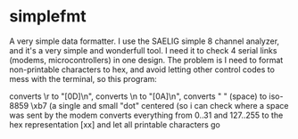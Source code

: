 
# simplefmt
  
A very simple data formatter.
I use the SAELIG simple 8 channel analyzer, and it's a very simple 
and wonderfull tool.
I need it to check 4 serial links (modems, microcontrollers) in one design.
The problem is I need to format non-printable characters to hex, and avoid letting other
control codes to mess with the terminal, so this program:

converts \r to "[0D]\n",
converts \n to "[0A]\n",
converts " " (space) to iso-8859 \xb7 (a single and small "dot" centered (so i can check where a space was sent by the modem
converts everything from 0..31 and 127..255 to the hex representation [xx]
and let all printable characters go

